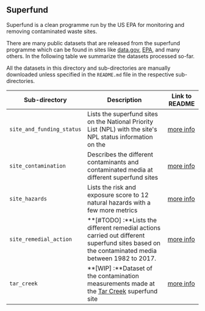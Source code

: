 ## Superfund
Superfund is a clean programme run by the US EPA for monitoring and removing contaminated waste sites. 

There are many public datasets that are released from the superfund programme which can be found in sites like [data.gov](https://catalog.data.gov/dataset?q=Superfund&sort=score+desc%2C+name+asc), [EPA](https://edg.epa.gov/metadata/catalog/main/home.page;jsessionid=4A3DD42EA8321FBC2331B1412A22F104), and many others. In the following table we summarize the datasets processed so-far.

All the datasets in this directory and sub-directories are manually downloaded unless specified in the `README.md` file in the respective sub-directories.

|Sub-directory|Description|Link to README|
|-------------|------------|-------------|
|`site_and_funding_status`|Lists the superfund sites on the National Priority List (NPL) with the site's NPL status information on the|[more info](site_and_funding_status/README.md)|
|`site_contamination`|Describes the different contaminants and contaminated media at different superfund sites|[more info](site_contamination/README.md)|
|`site_hazards`|Lists the risk and exposure score to 12 natural hazards with a few more metrics|[more info](site_hazards/README.md)|
|`site_remedial_action`|**[#TODO] :**Lists the different remedial actions carried out different superfund sites based on the contaminated media between 1982 to 2017.|[more info](site_remedial_action/README.md)|
|`tar_creek`|**[WIP] :**Dataset of the contamination measurements made at the [Tar Creek](https://en.wikipedia.org/wiki/Tar_Creek_Superfund_site) superfund site|[more info](tar_creek/README.md)|
